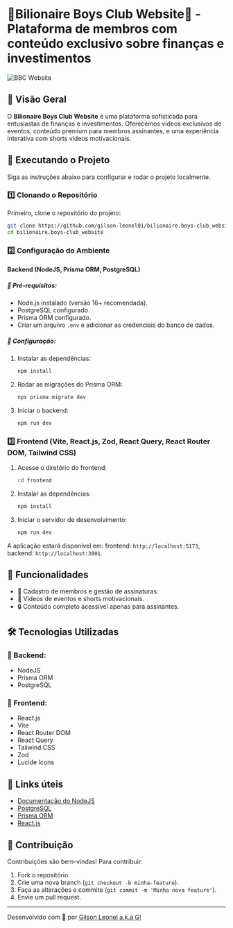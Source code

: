 # 💸Bilionaire Boys Club Website🤑 - Plataforma de membros com conteúdo exclusivo sobre finanças e investimentos

![BBC Website](https://)

## 📌 Visão Geral

O **Bilionaire Boys Club Website** é uma plataforma sofisticada para entusiastas de finanças e investimentos. Oferecemos vídeos exclusivos de eventos, conteúdo premium para membros assinantes, e uma experiência interativa com shorts vídeos motivacionais.

## 🚀 Executando o Projeto

Siga as instruções abaixo para configurar e rodar o projeto localmente.

### 1️⃣ Clonando o Repositório

Primeiro, clone o repositório do projeto:

```sh
git clone https://github.com/gilson-leonel01/bilionaire.boys-club_website.git
cd bilionaire.boys-club_website
```

### 2️⃣ Configuração do Ambiente

#### Backend (NodeJS, Prisma ORM, PostgreSQL)

##### 📌 Pré-requisitos:
- Node.js instalado (versão 16+ recomendada).
- PostgreSQL configurado.
- Prisma ORM configurado.
- Criar um arquivo `.env` e adicionar as credenciais do banco de dados.

##### 📌 Configuração:

1. Instalar as dependências:
   ```sh
   npm install
   ```
2. Rodar as migrações do Prisma ORM:
   ```sh
   npx prisma migrate dev
   ```
3. Iniciar o backend:
   ```sh
   npm run dev
   ```

### 3️⃣ Frontend (Vite, React.js, Zod, React Query, React Router DOM, Tailwind CSS)

1. Acesse o diretório do frontend:
   ```sh
   cd frontend
   ```
2. Instalar as dependências:
   ```sh
   npm install
   ```
3. Iniciar o servidor de desenvolvimento:
   ```sh
   npm run dev
   ```

A aplicação estará disponível em:
frontend: `http://localhost:5173`,
backend: `http://localhost:3001`.

## 📝 Funcionalidades

- 📌 Cadastro de membros e gestão de assinaturas.
- 📌 Vídeos de eventos e shorts motivacionais.
- 🔒 Conteúdo completo acessível apenas para assinantes.

## 🛠️ Tecnologias Utilizadas

### 🔹 Backend:
- NodeJS
- Prisma ORM
- PostgreSQL

### 🔹 Frontend:
- React.js
- Vite
- React Router DOM
- React Query
- Tailwind CSS
- Zod
- Lucide Icons

## 📌 Links úteis

- [Documentação do NodeJS]([https://nodejs.org/docs](https://nodejs.org/docs/latest/api/))
- [PostgreSQL](https://www.postgresql.org/)
- [Prisma ORM](https://www.prisma.io/docs)
- [React.js](https://reactjs.org/)

## 🤝 Contribuição

Contribuições são bem-vindas! Para contribuir:

1. Fork o repositório.
2. Crie uma nova branch (`git checkout -b minha-feature`).
3. Faça as alterações e commite (`git commit -m 'Minha nova feature'`).
4. Envie um pull request.

---

Desenvolvido com 💙 por [Gilson Leonel a.k.a G!](https://github.com/gilson-leonel01)
